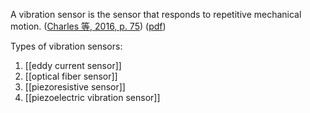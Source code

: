 A vibration sensor is the sensor that responds to repetitive mechanical motion. ([Charles 等, 2016, p. 75](zotero://select/library/items/NI73QRSC)) ([pdf](zotero://open-pdf/library/items/PK7VQQLG?page=105&annotation=25CYCBM4))

Types of vibration sensors: 
1. [[eddy current sensor]] 
2. [[optical fiber sensor]] 
3. [[piezoresistive sensor]] 
4. [[piezoelectric vibration sensor]] 